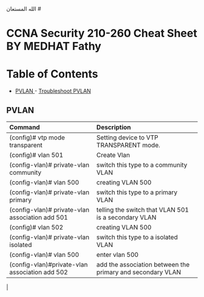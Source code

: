 الله المستعان # 

# CCNA Security 210-260 Cheat Sheet BY MEDHAT Fathy

# Table of Contents



- [PVLAN ](#PVLAN)
        - [Troubleshoot PVLAN](#troubleshoot-PVLAN)






## PVLAN 
| Command                                                         | Description                                               |
|:----------------------------------------------------------------|:----------------------------------------------------------|
| (config)# vtp mode transparent                                  | Setting device to VTP TRANSPARENT mode.                   |
| (config)# vlan 501                                              | Create Vlan                                               |
| (config-vlan)# private-vlan community                           | switch this type to  a community VLAN                     |
| (config-vlan)# vlan 500                                         | creating VLAN 500                                         |
| (config-vlan)# private-vlan primary                             | switch this type to  a primary  VLAN                      |
| (config-vlan)# private-vlan association add 501                 | telling the switch that VLAN 501 is a secondary VLAN      |
| (config)# vlan 502                                              | creating VLAN 500                                         |
| (config-vlan)# private-vlan isolated                            | switch this type to  a isolated  VLAN                     |
| (config-vlan)#  vlan 500                                        | enter vlan 500                                            |
| (config-vlan)#private-vlan association add 502                  | add the association between the primary and secondary VLAN|
|
